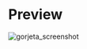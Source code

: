 # Preview
![gorjeta_screenshot](https://user-images.githubusercontent.com/84485466/231958515-c741cc9f-1c9c-4079-ad91-2a36ebba3b39.png)
